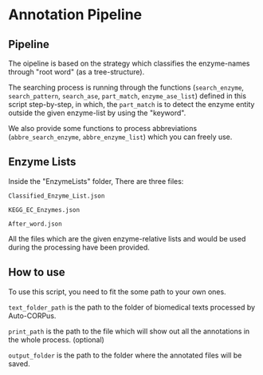 # Annotation Pipeline

## Pipeline

The oipeline is based on the strategy which classifies the enzyme-names through "root word" (as a tree-structure).

The searching process is running through the functions (```search_enzyme```, ```search_pattern```, ```search_ase```, ```part_match```, ```enzyme_ase_list```) defined in this script step-by-step, in which, the ```part_match``` is to detect the enzyme entity outside the given enzyme-list by using the "keyword".

We also provide some functions to process abbreviations (```abbre_search_enzyme```, ```abbre_enzyme_list```) which you can freely use.

## Enzyme Lists

Inside the "EnzymeLists" folder, There are three files:

```Classified_Enzyme_List.json```

```KEGG_EC_Enzymes.json```

```After_word.json```

All the files which are the given enzyme-relative lists and would be used during the processing have been provided.

## How to use

To use this script, you need to fit the some path to your own ones.

```text_folder_path``` is the path to the folder of biomedical texts processed by Auto-CORPus.

```print_path``` is the path to the file which will show out all the annotations in the whole process. (optional)

```output_folder``` is the path to the folder where the annotated files will be saved.
